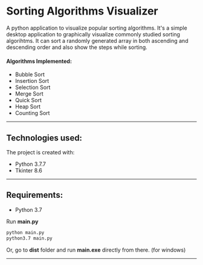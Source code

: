 # Sorting Algorithms Visualizer
A python application to visualize popular sorting algorithms. It's a simple desktop application to graphically visualize commonly studied sorting algorihtms. It can sort a randomly generated array in both ascending and descending order and also show the steps while sorting. 
#### Algorithms Implemented:
* Bubble Sort 
* Insertion Sort 
* Selection Sort 
* Merge Sort 
* Quick Sort 
* Heap Sort 
* Counting Sort
----------------------------------------------------------------------------------------------------------------------------------------
## Technologies used:
The project is created with:
* Python 3.7.7
* Tkinter 8.6
----------------------------------------------------------------------------------------------------------------------------------------
## Requirements:
* Python 3.7
<p>Run <strong>main.py</strong><p>

```cmd
python main.py
python3.7 main.py
```

 <p>Or, go to <strong>dist</strong> folder and run <strong>main.exe</strong> directly from there. (for windows)</p>

----------------------------------------------------------------------------------------------------------------------------------------
